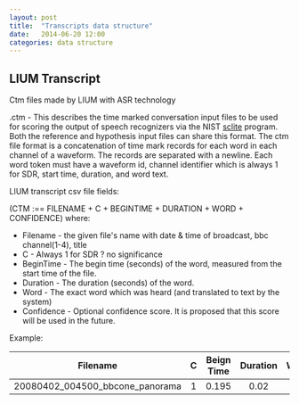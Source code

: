 ```yaml
---
layout: post
title:  "Transcripts data structure"
date:   2014-06-20 12:00
categories: data structure
---
```




## LIUM Transcript

Ctm files made by LIUM with ASR technology

.ctm - This describes the time marked conversation input files to be used for scoring the output of speech recognizers via the NIST [sclite](http://www.itl.nist.gov/iad/mig/tests/sdr/1999/SRT_FAQ.html#SCLITE) program. Both the reference and hypothesis input files can share this format.
The ctm file format is a concatenation of time mark records for each word in each channel of a waveform. The records are separated with a newline. Each word token must have a waveform id, channel identifier which is always 1 for SDR, start time, duration, and word text.


LIUM transcript csv file fields:

(CTM :== FILENAME + C + BEGINTIME + DURATION + WORD + CONFIDENCE) where: 

* Filename - the given file's name with date & time of broadcast, bbc channel(1-4), title
* C - Always 1 for SDR ? no significance
* BeginTime - The begin time (seconds) of the word, measured from the start time of the file.
* Duration - The duration (seconds) of the word.
* Word - The exact word which was heard (and translated to text by the system)
* Confidence - Optional confidence score. It is proposed that this score will be used in the future.

Example:

| Filename                         | C  | Beign Time | Duration | Word | Confidence |
| -------------------------------- |:--:|:----------:|:--------:|:----:|-----------:|
| 20080402_004500_bbcone_panorama  | 1  | 0.195	     | 0.02     | the  | 0.884      |
